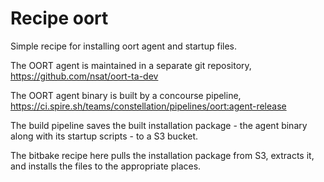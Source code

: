 Recipe oort
====================

Simple recipe for installing oort agent and startup files.

The OORT agent is maintained in a separate git repository,
https://github.com/nsat/oort-ta-dev

The OORT agent binary is built by a concourse pipeline,
https://ci.spire.sh/teams/constellation/pipelines/oort:agent-release

The build pipeline saves the built installation package - the
agent binary along with its startup scripts - to a S3 bucket.

The bitbake recipe here pulls the installation package from S3,
extracts it, and installs the files to the appropriate places.
